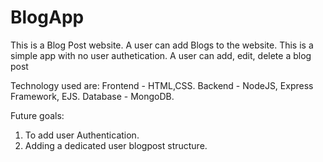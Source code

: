 # BlogApp
This is a Blog Post website.
A user can add Blogs to the website.
This is a simple app with no user authetication. A user can add, edit, delete a blog post

Technology used are: 
Frontend - HTML,CSS.
Backend -  NodeJS, Express Framework, EJS.
Database - MongoDB.

Future goals:
1. To add user Authentication.
2. Adding a dedicated user blogpost structure.
